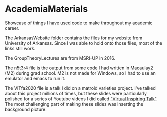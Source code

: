 # AcademiaMaterials

Showcase of things I have used code to make throughout my academic career.  

The ArkansasWebsite folder contains the files for my website from University of Arkansas.  Since I was able to hold onto those files, most of the links still work.

The GroupTheoryLectures are from MSRI-UP in 2016.

The n5t3r4 file is the output from some code I had written in Macaulay2 (M2) during grad school.  M2 is not made for Windows, so I had to use an emulator and emacs to run it.

The VITfa2020 file is a talk I did on a matroid varieties project.  I've talked about this project millions of times, but these slides were particularly polished for a series of Youtube videos I did called ["Virtual Inspiring Talk"](https://www.youtube.com/watch?v=n2BLDSyJqew&list=PLVDqIaLqAssM8_EftT-1l4OGmtpLFjeur&index=1&t=0s&ab_channel=AshleyK.Wheeler).  The most challenging part of making these slides was inserting the background picture.
